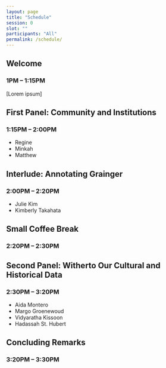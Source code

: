```yaml
---
layout: page
title: "Schedule"
session: 0
slot: ""
participants: "All"
permalink: /schedule/
---
```


## Welcome
### 1PM – 1:15PM

[Lorem ipsum]

## First Panel: Community and Institutions
### 1:15PM – 2:00PM

- Regine
- Minkah
- Matthew

## Interlude: Annotating Grainger
### 2:00PM – 2:20PM

- Julie Kim
- Kimberly Takahata

## Small Coffee Break
### 2:20PM – 2:30PM

## Second Panel: Witherto Our Cultural and Historical Data
### 2:30PM – 3:20PM

- Aida Montero
- Margo Groenewoud
- Vidyaratha Kissoon
- Hadassah St. Hubert

## Concluding Remarks
### 3:20PM – 3:30PM





